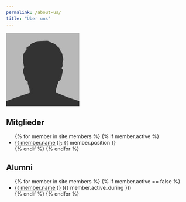 ```yaml
---
permalink: /about-us/
title: "Über uns"
---
```


![Die Fachschaft](/assets/images/bio-photo.jpg)


## Mitglieder
<ul>
{% for member in site.members %}
  {% if member.active %}
    <li><a href="{{member.url}}">{{ member.name }}</a>: {{ member.position }}</li>
  {% endif %}
{% endfor %}
</ul>

## Alumni
<ul>
{% for member in site.members %}
  {% if member.active == false %}
    <li><a href="{{member.url}}">{{ member.name }}</a> ({{ member.active_during }})</li>
  {% endif %}
{% endfor %}
</ul>
